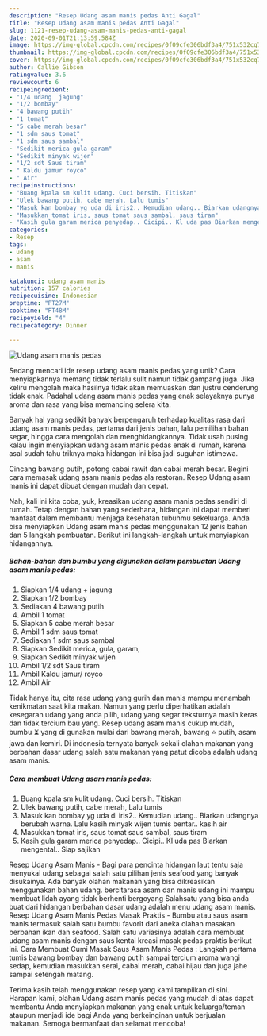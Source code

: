 ```yaml
---
description: "Resep Udang asam manis pedas Anti Gagal"
title: "Resep Udang asam manis pedas Anti Gagal"
slug: 1121-resep-udang-asam-manis-pedas-anti-gagal
date: 2020-09-01T21:13:59.584Z
image: https://img-global.cpcdn.com/recipes/0f09cfe306bdf3a4/751x532cq70/udang-asam-manis-pedas-foto-resep-utama.jpg
thumbnail: https://img-global.cpcdn.com/recipes/0f09cfe306bdf3a4/751x532cq70/udang-asam-manis-pedas-foto-resep-utama.jpg
cover: https://img-global.cpcdn.com/recipes/0f09cfe306bdf3a4/751x532cq70/udang-asam-manis-pedas-foto-resep-utama.jpg
author: Callie Gibson
ratingvalue: 3.6
reviewcount: 6
recipeingredient:
- "1/4 udang  jagung"
- "1/2 bombay"
- "4 bawang putih"
- "1 tomat"
- "5 cabe merah besar"
- "1 sdm saus tomat"
- "1 sdm saus sambal"
- "Sedikit merica gula garam"
- "Sedikit minyak wijen"
- "1/2 sdt Saus tiram"
- " Kaldu jamur royco"
- " Air"
recipeinstructions:
- "Buang kpala sm kulit udang. Cuci bersih. Titiskan"
- "Ulek bawang putih, cabe merah, Lalu tumis"
- "Masuk kan bombay yg uda di iris2.. Kemudian udang.. Biarkan udangnya berubah warna. Lalu kasih minyak wijen tumis bentar.. kasih air"
- "Masukkan tomat iris, saus tomat saus sambal, saus tiram"
- "Kasih gula garam merica penyedap.. Cicipi.. Kl uda pas Biarkan mengental.. Siap sajikan"
categories:
- Resep
tags:
- udang
- asam
- manis

katakunci: udang asam manis 
nutrition: 157 calories
recipecuisine: Indonesian
preptime: "PT27M"
cooktime: "PT48M"
recipeyield: "4"
recipecategory: Dinner

---
```



![Udang asam manis pedas](https://img-global.cpcdn.com/recipes/0f09cfe306bdf3a4/751x532cq70/udang-asam-manis-pedas-foto-resep-utama.jpg)

Sedang mencari ide resep udang asam manis pedas yang unik? Cara menyiapkannya memang tidak terlalu sulit namun tidak gampang juga. Jika keliru mengolah maka hasilnya tidak akan memuaskan dan justru cenderung tidak enak. Padahal udang asam manis pedas yang enak selayaknya punya aroma dan rasa yang bisa memancing selera kita.

Banyak hal yang sedikit banyak berpengaruh terhadap kualitas rasa dari udang asam manis pedas, pertama dari jenis bahan, lalu pemilihan bahan segar, hingga cara mengolah dan menghidangkannya. Tidak usah pusing kalau ingin menyiapkan udang asam manis pedas enak di rumah, karena asal sudah tahu triknya maka hidangan ini bisa jadi suguhan istimewa.

Cincang bawang putih, potong cabai rawit dan cabai merah besar. Begini cara memasak udang asam manis pedas ala restoran. Resep Udang asam manis ini dapat dibuat dengan mudah dan cepat.


Nah, kali ini kita coba, yuk, kreasikan udang asam manis pedas sendiri di rumah. Tetap dengan bahan yang sederhana, hidangan ini dapat memberi manfaat dalam membantu menjaga kesehatan tubuhmu sekeluarga. Anda bisa menyiapkan Udang asam manis pedas menggunakan 12 jenis bahan dan 5 langkah pembuatan. Berikut ini langkah-langkah untuk menyiapkan hidangannya.

<!--inarticleads1-->

##### Bahan-bahan dan bumbu yang digunakan dalam pembuatan Udang asam manis pedas:

1. Siapkan 1/4 udang + jagung
1. Siapkan 1/2 bombay
1. Sediakan 4 bawang putih
1. Ambil 1 tomat
1. Siapkan 5 cabe merah besar
1. Ambil 1 sdm saus tomat
1. Sediakan 1 sdm saus sambal
1. Siapkan Sedikit merica, gula, garam,
1. Siapkan Sedikit minyak wijen
1. Ambil 1/2 sdt Saus tiram
1. Ambil  Kaldu jamur/ royco
1. Ambil  Air


Tidak hanya itu, cita rasa udang yang gurih dan manis mampu menambah kenikmatan saat kita makan. Namun yang perlu diperhatikan adalah kesegaran udang yang anda pilih, udang yang segar teksturnya masih keras dan tidak tercium bau yang. Resep udang asam manis cukup mudah, bumbu ⏳ yang di gunakan mulai dari bawang merah, bawang ⭐ putih, asam jawa dan kemiri. Di indonesia ternyata banyak sekali olahan makanan yang berbahan dasar udang salah satu makanan yang patut dicoba adalah udang asam manis. 

<!--inarticleads2-->

##### Cara membuat Udang asam manis pedas:

1. Buang kpala sm kulit udang. Cuci bersih. Titiskan
1. Ulek bawang putih, cabe merah, Lalu tumis
1. Masuk kan bombay yg uda di iris2.. Kemudian udang.. Biarkan udangnya berubah warna. Lalu kasih minyak wijen tumis bentar.. kasih air
1. Masukkan tomat iris, saus tomat saus sambal, saus tiram
1. Kasih gula garam merica penyedap.. Cicipi.. Kl uda pas Biarkan mengental.. Siap sajikan


Resep Udang Asam Manis - Bagi para pencinta hidangan laut tentu saja menyukai udang sebagai salah satu pilihan jenis seafood yang banyak disukainya. Ada banyak olahan makanan yang bisa dikreasikan menggunakan bahan udang. bercitarasa asam dan manis udang ini mampu membuat lidah ayang tidak berhenti bergoyang Salahsatu yang bisa anda buat dari hidangan berbahan dasar udang adalah menu udang asam manis. Resep Udang Asam Manis Pedas Masak Praktis - Bumbu atau saus asam manis termasuk salah satu bumbu favorit dari aneka olahan masakan berbahan ikan dan seafood. Salah satu variasinya adalah cara membuat udang asam manis dengan saus kental kreasi masak pedas praktis berikut ini. Cara Membuat Cumi Masak Saus Asam Manis Pedas : Langkah pertama tumis bawang bombay dan bawang putih sampai tercium aroma wangi sedap, kemudian masukkan serai, cabai merah, cabai hijau dan juga jahe sampai setengah matang. 

Terima kasih telah menggunakan resep yang kami tampilkan di sini. Harapan kami, olahan Udang asam manis pedas yang mudah di atas dapat membantu Anda menyiapkan makanan yang enak untuk keluarga/teman ataupun menjadi ide bagi Anda yang berkeinginan untuk berjualan makanan. Semoga bermanfaat dan selamat mencoba!
